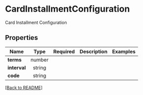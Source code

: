 # CardInstallmentConfiguration

Card Installment Configuration

## Properties

| Name | Type | Required | Description | Examples |
|------------|:-------------:|:-------------:|-------------|:-------------:|
| **terms** |number |  |  | | |
| **interval** |string |  |  | | |
| **code** |string |  |  | | |



[[Back to README]](../../README.md)